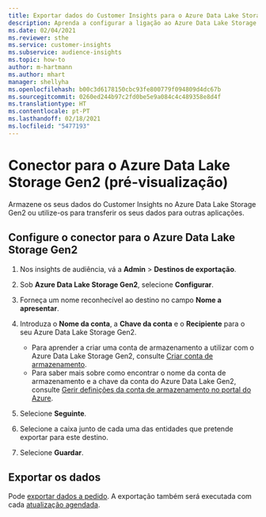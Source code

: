 ```yaml
---
title: Exportar dados do Customer Insights para o Azure Data Lake Storage Gen2
description: Aprenda a configurar a ligação ao Azure Data Lake Storage Gen2.
ms.date: 02/04/2021
ms.reviewer: sthe
ms.service: customer-insights
ms.subservice: audience-insights
ms.topic: how-to
author: m-hartmann
ms.author: mhart
manager: shellyha
ms.openlocfilehash: b00c3d6178150cbc93fe800779f094809d4dc67b
ms.sourcegitcommit: 0260ed244b97c2fd0be5e9a084c4c489358e8d4f
ms.translationtype: HT
ms.contentlocale: pt-PT
ms.lasthandoff: 02/18/2021
ms.locfileid: "5477193"
---
```

# <a name="connector-for-azure-data-lake-storage-gen2-preview"></a>Conector para o Azure Data Lake Storage Gen2 (pré-visualização)

Armazene os seus dados do Customer Insights no Azure Data Lake Storage Gen2 ou utilize-os para transferir os seus dados para outras aplicações.

## <a name="configure-the-connector-for-azure-data-lake-storage-gen2"></a>Configure o conector para o Azure Data Lake Storage Gen2

1. Nos insights de audiência, vá a **Admin** > **Destinos de exportação**.

1. Sob **Azure Data Lake Storage Gen2**, selecione **Configurar**.

1. Forneça um nome reconhecível ao destino no campo **Nome a apresentar**.

1. Introduza o **Nome da conta**, a **Chave da conta** e o **Recipiente** para o seu Azure Data Lake Storage Gen2.
    - Para aprender a criar uma conta de armazenamento a utilizar com o Azure Data Lake Storage Gen2, consulte [Criar conta de armazenamento](https://docs.microsoft.com/azure/storage/blobs/create-data-lake-storage-account). 
    - Para saber mais sobre como encontrar o nome da conta de armazenamento e a chave da conta do Azure Data Lake Gen2, consulte [Gerir definições da conta de armazenamento no portal do Azure](https://docs.microsoft.com/azure/storage/common/storage-account-manage).

1. Selecione **Seguinte**.

1. Selecione a caixa junto de cada uma das entidades que pretende exportar para este destino.

1. Selecione **Guardar**.

## <a name="export-the-data"></a>Exportar os dados

Pode [exportar dados a pedido](export-destinations.md#export-data-on-demand). A exportação também será executada com cada [atualização agendada](system.md#schedule-tab).
